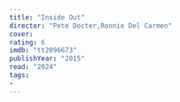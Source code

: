 ```yaml
---
title: "Inside Out"
director: "Pete Docter,Ronnie Del Carmen"
cover: 
rating: 6
imdb: "tt2096673"
publishYear: "2015"
read: "2024"
tags:
- 
---
```

